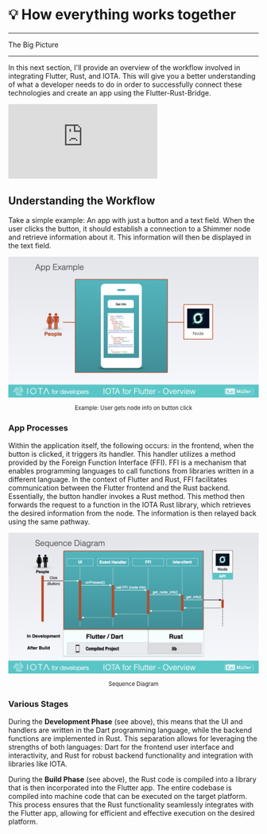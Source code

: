# 💡 How everything works together

---

The Big Picture

---

In this next section, I'll provide an overview of the workflow involved in integrating Flutter, Rust, and IOTA. This will give you a better understanding of what a developer needs to do in order to successfully connect these technologies and create an app using the Flutter-Rust-Bridge.

<iframe 
    class="video"  
    src="https://www.youtube.com/embed/P0Kh0DSaddA" 
    title="How everything works together" 
    frameborder="0" 
    allow="accelerometer; autoplay; clipboard-write; encrypted-media; gyroscope; picture-in-picture; web-share" 
    allowfullscreen>
</iframe>

## Understanding the Workflow

Take a simple example: An app with just a button and a text field. When the user clicks the button, it should establish a connection to a Shimmer node and retrieve information about it. This information will then be displayed in the text field.

<figure style="margin:0;"><img src="../../assets/overview/Overview.001.png" alt="Example 1"><figcaption style="font-size: 0.8em;text-align:center;"><p>Example: User gets node info on button click</p></figcaption></figure>

### App Processes

Within the application itself, the following occurs: in the frontend, when the button is clicked, it triggers its handler. This handler utilizes a method provided by the Foreign Function Interface (FFI). FFI is a mechanism that enables programming languages to call functions from libraries written in a different language. In the context of Flutter and Rust, FFI facilitates communication between the Flutter frontend and the Rust backend. Essentially, the button handler invokes a Rust method. This method then forwards the request to a function in the IOTA Rust library, which retrieves the desired information from the node. The information is then relayed back using the same pathway.

<figure style="margin:0;"><img src="../../assets/overview/Overview.002.png" alt="Sequence Diagram"><figcaption style="font-size: 0.8em;text-align:center;"><p>Sequence Diagram</p></figcaption></figure>

### Various Stages

During the **Development Phase** (see above), this means that the UI and handlers are written in the Dart programming language, while the backend functions are implemented in Rust. This separation allows for leveraging the strengths of both languages: Dart for the frontend user interface and interactivity, and Rust for robust backend functionality and integration with libraries like IOTA.

During the **Build Phase** (see above), the Rust code is compiled into a library that is then incorporated into the Flutter app. The entire codebase is compiled into machine code that can be executed on the target platform. This process ensures that the Rust functionality seamlessly integrates with the Flutter app, allowing for efficient and effective execution on the desired platform.

